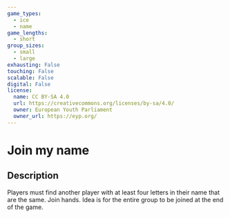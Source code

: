 ```yaml
---
game_types:
  - ice
  - name
game_lengths:
  - short
group_sizes:
  - small
  - large
exhausting: False
touching: False
scalable: False
digital: False
license:
  name: CC BY-SA 4.0
  url: https://creativecommons.org/licenses/by-sa/4.0/
  owner: European Youth Parliament
  owner_url: https://eyp.org/
---
```

# Join my name

## Description
Players must find another player with at least four letters in their name that are
the same. Join hands. Idea is for the entire group to be joined at the end of the game.
